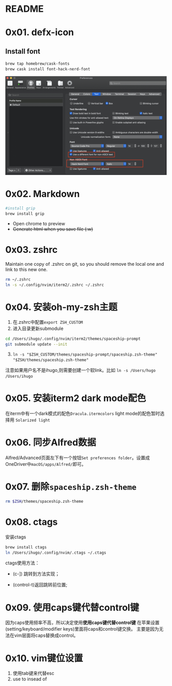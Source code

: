 # README

# 0x01. defx-icon
## Install font

```bash
brew tap homebrew/cask-fonts
brew cask install font-hack-nerd-font
```

![install-font.png](images/install-font.png)

# 0x02. Markdown

```bash
#install grip
brew install grip
```

- <c-m> Open chrome to preview
- ~~Generate html when you save file (:w)~~

# 0x03. zshrc
Maintain one copy of .zshrc on git, so you should remove the local one and link to this new one.

```bash 
rm ~/.zshrc
ln -s ~/.config/nvim/iterm2/.zshrc ~/.zshrc
```

# 0x04. 安装oh-my-zsh主题

1. 在.zshrc中配置`export ZSH_CUSTOM`
2. 进入目录更新submodule
```bash
cd /Users/ihugo/.config/nvim/iterm2/themes/spaceship-prompt
git submodule update --init
```
3. `ln -s "$ZSH_CUSTOM/themes/spaceship-prompt/spaceship.zsh-theme" "$ZSH/themes/spaceship.zsh-theme"`

注意如果用户名不是ihugo,则需要创建一个软link。比如 `ln -s /Users/hugo /Users/ihugo`

# 0x05. 安装iterm2 dark mode配色

在iterm中有一个dark模式的配色`Dracula.itermcolors`
light mode的配色暂时选择用 `Solarized light`

# 0x06. 同步Alfred数据
Alfred/Advanced页面左下有一个按钮`Set preferences folder`。设置成OneDriver中`macOS/apps/Alfred/`即可。

# 0x07. 删除`spaceship.zsh-theme`
```bash
rm $ZSH/themes/spaceship.zsh-theme
```

# 0x08. ctags
安装ctags 

```bash
brew install ctags
ln /Users/ihugo/.config/nvim/.ctags ~/.ctags
```

ctags使用方法： 

- (c-]) 跳转到方法实现； 

- (control-t)返回跳转前位置;

# 0x09. 使用caps键代替control键
因为caps使用频率不高，所以决定使用**使用caps键代替control键**
在苹果设置(setting/keyboard/modifier keys)里面将caps和control键交换。
主要是因为无法在vim层面将caps替换成control。

# 0x10. vim键位设置
1. 使用tab键来代替esc
2. use <C-i> to insead of <Tab>

